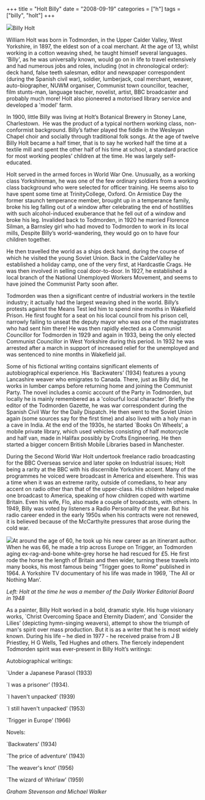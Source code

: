 +++
title = "Holt Billy"
date = "2008-09-19"
categories = ["h"]
tags = ["billy", "holt"]
+++

![](http://79.170.40.183/grahamstevenson.me.uk/images/stories/holt%20william.jpg)Billy Holt

William Holt was born in Todmorden, in the Upper Calder Valley, West Yorkshire, in 1897, the eldest son of a coal merchant. At the age of 13, whilst working in a cotton weaving shed, he taught himself several languages. 'Billy', as he was universally known, would go on in life to travel extensively and had numerous jobs and roles, including (not in chronological order): deck hand, false teeth salesman, editor and newspaper correspondent (during the Spanish civil war), soldier, lumberjack, coal merchant, weaver, auto-biographer, NUWM organiser, Communist town councillor, teacher, film stunts-man, language teacher, novelist, artist, BBC broadcaster and probably much more! Holt also pioneered a motorised library service and developed a 'model' farm.

In 1900, little Billy was living at Holt’s Botanical Brewery in Stoney Lane, Charlestown.  He was the product of a typical northern working class, non-conformist background. Billy’s father played the fiddle in the Wesleyan Chapel choir and socially through traditional folk songs. At the age of twelve Billy Holt became a half timer, that is to say he worked half the time at a textile mill and spent the other half of his time at school, a standard practice for most working peoples’ children at the time. He was largely self-educated.

Holt served in the armed forces in World War One. Unusually, as a working class Yorkshireman, he was one of the few ordinary soldiers from a working class background who were selected for officer training. He seems also to have spent some time at TrinityCollege, Oxford. On Armistice Day the former staunch temperance member, brought up in a temperance family, broke his leg falling out of a window after celebrating the end of hostilities with such alcohol-induced exuberance that he fell out of a window and broke his leg. Invalided back to Todmorden, in 1920 he married Florence Silman, a Barnsley girl who had moved to Todmorden to work in its local mills, Despite Billy’s world-wandering, they would go on to have four children together.

He then travelled the world as a ships deck hand, during the course of which he visited the young Soviet Union. Back in the CalderValley he established a holiday camp, one of the very first, at Hardcastle Crags. He was then involved in selling coal door-to-door. In 1927, he established a local branch of the National Unemployed Workers Movement, and seems to have joined the Communist Party soon after.

Todmorden was then a significant centre of industrial workers in the textile industry; it actually had the largest weaving shed in the world. Billy’s protests against the Means Test led him to spend nine months in Wakefield Prison. He first fought for a seat on his local council from his prison cell, narrowly failing to unseat the deputy mayor who was one of the magistrates who had sent him there! He was then rapidly elected as a Communist Councillor for Todmorden in 1929 and again in 1933, being the only elected Communist Councillor in West Yorkshire during this period. In 1932 he was arrested after a march in support of increased relief for the unemployed and was sentenced to nine months in Wakefield jail.

Some of his fictional writing contains significant elements of autobiographical experience. His \`Backwaters’ (1934) features a young Lancashire weaver who emigrates to Canada. There, just as Billy did, he works in lumber camps before returning home and joining the Communist Party. The novel includes a comic account of the Party in Todmorden, but locally he is mainly remembered as a 'colourful local character'. Briefly the editor of the Todmorden Gazette, he was war correspondent during the Spanish Civil War for the Daily Dispatch. He then went to the Soviet Union again (some sources say for the first time) and also lived with a holy man in a cave in India. At the end of the 1930s, he started \`Books On Wheels’, a mobile private library, which used vehicles consisting of half motorcycle and half van, made in Halifax possibly by Crofts Engineering. He then started a bigger concern British Mobile Libraries based in Manchester.

During the Second World War Holt undertook freelance radio broadcasting for the BBC Overseas service and later spoke on Industrial issues; Holt being a rarity at the BBC with his discernible Yorkshire accent. Many of the programmes he voiced were broadcast in America and elsewhere. This was a time when it was an extreme rarity, outside of comedians, to hear any accent on radio other than that of the upper-class. His children helped make one broadcast to America, speaking of how children coped with wartime Britain. Even his wife, Flo, also made a couple of broadcasts, with others. In 1949, Billy was voted by listeners a Radio Personality of the year. But his radio career ended in the early 1950s when his contracts were not renewed, it is believed because of the McCarthyite pressures that arose during the cold war.

![](http://79.170.40.183/grahamstevenson.me.uk/images/stories/holt%20william%20at%20time%20of%20dw%20ed%20board.jpg)At around the age of 60, he took up his new career as an itinerant author. When he was 66, he made a trip across Europe on Trigger, an Todmorden aging ex-rag-and-bone white-grey horse he had rescued for £5. He first rode the horse the length of Britain and then wider, turning these travels into many books, his most famous being “Trigger goes to Rome” published in 1964. A Yorkshire TV documentary of his life was made in 1969, \`The All or Nothing Man’.

_Left: Holt at the time he was a member of the Daily Worker Editorial Board in 1948_ 

As a painter, Billy Holt worked in a bold, dramatic style. His huge visionary works, \`Christ Overcoming Space and Eternity Diadem’, and \`Consider the Lilies’ (depicting hymn-singing weavers), attempt to show the triumph of man's spirit over mass production. But it is as a writer that he is most widely known. During his life – he died in 1977 - he received praise from J B Priestley, H G Wells, Ted Hughes and others. The fiercely independent Todmorden spirit was ever-present in Billy Holt’s writings:

Autobiographical writings:



\`Under a Japanese Parasol (1933)

\`I was a prisoner’ (1934).

\`I haven't unpacked’ (1939)

\`I still haven't unpacked’ (1953)

\`Trigger in Europe’ (1966)

Novels:

\`Backwaters’ (1934)

\`The price of adventure’ (1943)

\`The weaver's knot’ (1956)

\`The wizard of Whirlaw’ (1959)



_Graham Stevenson and Michael Walker_
